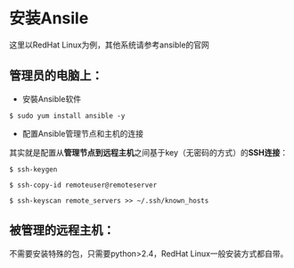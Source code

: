 # 安装Ansile

这里以RedHat Linux为例，其他系统请参考ansible的官网


## 管理员的电脑上：


* 安裝Ansible软件

```
$ sudo yum install ansible -y 
```

* 配置Ansible管理节点和主机的连接

其实就是配置从**管理节点到远程主机**之间基于key（无密码的方式）的**SSH连接**：

```
$ ssh-keygen
 
$ ssh-copy-id remoteuser@remoteserver
 
$ ssh-keyscan remote_servers >> ~/.ssh/known_hosts
 ```


## 被管理的远程主机：



不需要安装特殊的包，只需要python>2.4，RedHat Linux一般安装方式都自带。